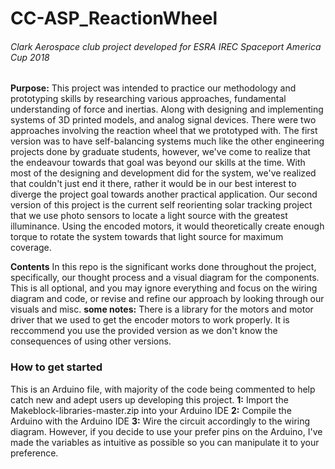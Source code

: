 # CC-ASP_ReactionWheel
###### Clark Aerospace club project developed for ESRA IREC Spaceport America Cup 2018

**Purpose:**
This project was intended to practice our methodology and prototyping skills by researching various approaches, fundamental understanding of force and inertias. Along with designing and implementing systems of 3D printed models, and analog signal devices.
There were two approaches involving the reaction wheel that we prototyped with. The first version was to have self-balancing systems much like the other engineering projects done by graduate students, however, we've come to realize that the endeavour towards that goal was beyond our skills at the time. With most of the designing and development did for the system, we've realized that couldn't just end it there, rather it would be in our best interest to diverge the project goal towards another practical application. Our second version of this project is the current self reorienting solar tracking project that we use photo sensors to locate a light source with the greatest illuminance. Using the encoded motors, it would theoretically create enough torque to rotate the system towards that light source for maximum coverage.

**Contents**
In this repo is the significant works done throughout the project, specifically, our thought process and a visual diagram for the components.
This is all optional, and you may ignore everything and focus on the wiring diagram and code, or revise and refine our approach by looking through our visuals and misc.
**some notes:**
There is a library for the motors and motor driver that we used to get the encoder motors to work properly. It is reccommend you use the provided version as we don't know the consequences of using other versions.

### How to get started
This is an Arduino file, with majority of the code being commented to help catch new and adept users up developing this project.
**1:**
Import the Makeblock-libraries-master.zip into your Arduino IDE
**2:**
Compile the Arduino with the Arduino IDE 
**3:**
Wire the circuit accordingly to the wiring diagram. However, if you decide to use your prefer pins on the Arduino, I've made the variables as intuitive as possible so you can manipulate it to your preference.
